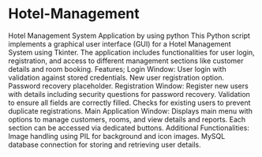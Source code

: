# Hotel-Management
Hotel Management System Application by using python
This Python script implements a graphical user interface (GUI) for a Hotel Management System using Tkinter. The application includes functionalities for user login, registration, and access to different management sections like customer details and room booking.
Features;
Login Window:
User login with validation against stored credentials.
New user registration option.
Password recovery placeholder.
Registration Window:
Register new users with details including security questions for password recovery.
Validation to ensure all fields are correctly filled.
Checks for existing users to prevent duplicate registrations.
Main Application Window:
Displays main menu with options to manage customers, rooms, and view details and reports.
Each section can be accessed via dedicated buttons.
Additional Functionalities:
Image handling using PIL for background and icon images.
MySQL database connection for storing and retrieving user details.
